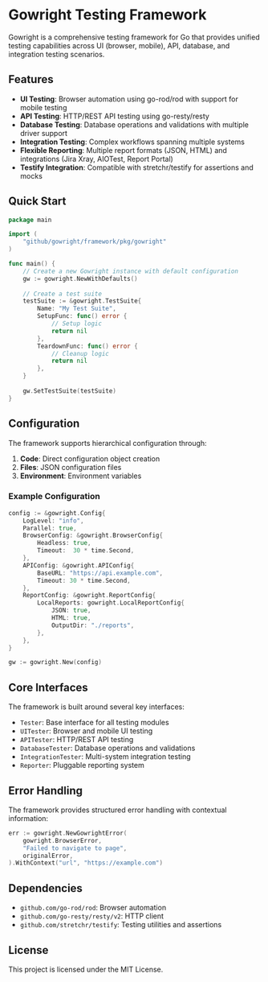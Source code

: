 # Gowright Testing Framework

Gowright is a comprehensive testing framework for Go that provides unified testing capabilities across UI (browser, mobile), API, database, and integration testing scenarios.

## Features

- **UI Testing**: Browser automation using go-rod/rod with support for mobile testing
- **API Testing**: HTTP/REST API testing using go-resty/resty
- **Database Testing**: Database operations and validations with multiple driver support
- **Integration Testing**: Complex workflows spanning multiple systems
- **Flexible Reporting**: Multiple report formats (JSON, HTML) and integrations (Jira Xray, AIOTest, Report Portal)
- **Testify Integration**: Compatible with stretchr/testify for assertions and mocks

## Quick Start

```go
package main

import (
    "github/gowright/framework/pkg/gowright"
)

func main() {
    // Create a new Gowright instance with default configuration
    gw := gowright.NewWithDefaults()
    
    // Create a test suite
    testSuite := &gowright.TestSuite{
        Name: "My Test Suite",
        SetupFunc: func() error {
            // Setup logic
            return nil
        },
        TeardownFunc: func() error {
            // Cleanup logic
            return nil
        },
    }
    
    gw.SetTestSuite(testSuite)
}
```

## Configuration

The framework supports hierarchical configuration through:

1. **Code**: Direct configuration object creation
2. **Files**: JSON configuration files
3. **Environment**: Environment variables

### Example Configuration

```go
config := &gowright.Config{
    LogLevel: "info",
    Parallel: true,
    BrowserConfig: &gowright.BrowserConfig{
        Headless: true,
        Timeout:  30 * time.Second,
    },
    APIConfig: &gowright.APIConfig{
        BaseURL: "https://api.example.com",
        Timeout: 30 * time.Second,
    },
    ReportConfig: &gowright.ReportConfig{
        LocalReports: gowright.LocalReportConfig{
            JSON: true,
            HTML: true,
            OutputDir: "./reports",
        },
    },
}

gw := gowright.New(config)
```

## Core Interfaces

The framework is built around several key interfaces:

- `Tester`: Base interface for all testing modules
- `UITester`: Browser and mobile UI testing
- `APITester`: HTTP/REST API testing  
- `DatabaseTester`: Database operations and validations
- `IntegrationTester`: Multi-system integration testing
- `Reporter`: Pluggable reporting system

## Error Handling

The framework provides structured error handling with contextual information:

```go
err := gowright.NewGowrightError(
    gowright.BrowserError,
    "Failed to navigate to page",
    originalError,
).WithContext("url", "https://example.com")
```

## Dependencies

- `github.com/go-rod/rod`: Browser automation
- `github.com/go-resty/resty/v2`: HTTP client
- `github.com/stretchr/testify`: Testing utilities and assertions

## License

This project is licensed under the MIT License.